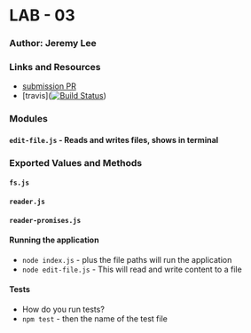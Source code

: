 # LAB - 03

### Author: Jeremy Lee

### Links and Resources
* [submission PR](http://xyz.com)
* [travis]([![Build Status](https://www.travis-ci.com/jeremy-401-advanced-javascript/Lab03.svg?branch=master)](https://www.travis-ci.com/jeremy-401-advanced-javascript/Lab03))

### Modules
#### `edit-file.js` - Reads and writes files, shows in terminal 
### Exported Values and Methods
#### `fs.js`
#### `reader.js`
#### `reader-promises.js`

#### Running the application
* `node index.js` - plus the file paths will run the application
* `node edit-file.js` - This will read and write content to a file
  
#### Tests
* How do you run tests?
* `npm test` - then the name of the test file


